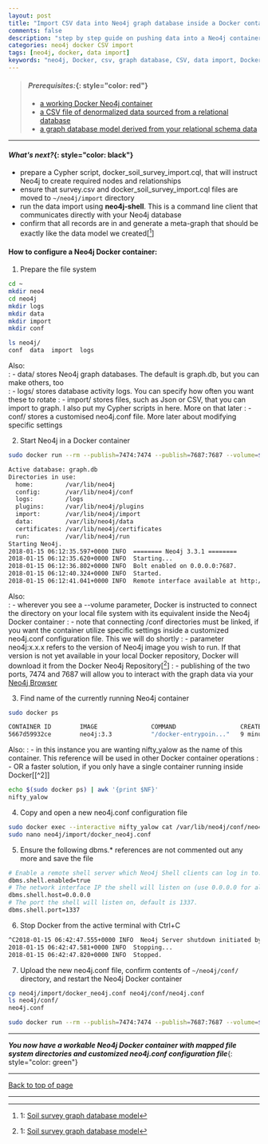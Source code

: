 ```yaml
---
layout: post
title: "Import CSV data into Neo4j graph database inside a Docker container"
comments: false
description: "step by step guide on pushing data into a Neo4j container in Docker"
categories: neo4j docker CSV import
tags: [neo4j, docker, data import]
keywords: "neo4j, Docker, csv, graph database, CSV, data import, Docker container, denormalized"
---
```


> #### *Prerequisites:*{: style="color: red"}
> - [a working Docker Neo4j container](/2018/Docker-Neo4j-container-setup/)
> - [a CSV file of denormalized data sourced from a relational database](/2018/Extract-CSV-data-from-MySQL/) 
> - [a graph database model derived from your relational schema data](/2018/Convert-relational-schema-to-graph-database-model/) 

---

#### *What's next?*{: style="color: black"}
- prepare a Cypher script, docker_soil_survey_import.cql, that will instruct Neo4j to create required nodes and relationships
- ensure that survey.csv and docker_soil_survey_import.cql files are moved to `~/neo4j/import` directory
- run the data import using **neo4j-shell**. This is a command line client that communicates directly with your Neo4j database
- confirm that all records are in and generate a meta-graph that should be exactly like the data model we created[[^1]]

#### How to configure a Neo4j Docker container:

1. Prepare the file system
```bash
cd ~
mkdir neo4
cd neo4j
mkdir logs
mkdir data
mkdir import
mkdir conf
```
```bash
ls neo4j/
conf  data  import  logs
```
Also:  
  : - data/ stores Neo4j graph databases. The default is graph.db, but you can make others, too  
  : - logs/ stores database activity logs. You can specify how often you want these to rotate
  : - import/ stores files, such as Json or CSV, that you can import to graph. I also put my Cypher scripts in here. More on that later
  : - conf/ stores a customised neo4j.conf file. More later about modifying specific settings

2. Start Neo4j in a Docker container
```bash
sudo docker run --rm --publish=7474:7474 --publish=7687:7687 --volume=$HOME/neo4j/data:/data --volume=$HOME/neo4j/logs:/logs --volume=$HOME/neo4j/import:/var/lib/neo4j/import --volume=$HOME/neo4j/conf:/var/lib/neo4j/conf neo4j:3.3
```
```bash
Active database: graph.db
Directories in use:
  home:         /var/lib/neo4j
  config:       /var/lib/neo4j/conf
  logs:         /logs
  plugins:      /var/lib/neo4j/plugins
  import:       /var/lib/neo4j/import
  data:         /var/lib/neo4j/data
  certificates: /var/lib/neo4j/certificates
  run:          /var/lib/neo4j/run
Starting Neo4j.
2018-01-15 06:12:35.597+0000 INFO  ======== Neo4j 3.3.1 ========
2018-01-15 06:12:35.620+0000 INFO  Starting...
2018-01-15 06:12:36.802+0000 INFO  Bolt enabled on 0.0.0.0:7687.
2018-01-15 06:12:40.324+0000 INFO  Started.
2018-01-15 06:12:41.041+0000 INFO  Remote interface available at http://localhost:7474/
```
Also:  
  : - wherever you see a --volume parameter, Docker is instructed to connect the directory on your local file system with its equivalent inside the Neo4j Docker container
  : - note that connecting /conf directories must be linked, if you want the container utilize specific settings inside a customized neo4j.conf configuration file. This we will do shortly
  : - parameter neo4j:x.x.x refers to the version of Neo4j image you wish to run. If that version is not yet available in your local Docker repository, Docker will download it from the Docker Neo4j Repository[[^1]] 
  : - publishing of the two ports, 7474 and 7687 will allow you to interact with the graph data via your [Neo4j Browser](http://localhost:7474)

3. Find name of the currently running Neo4j container
```bash
sudo docker ps
```
```bash
CONTAINER ID        IMAGE               COMMAND                  CREATED             STATUS              PORTS                                                      NAMES
5667d59932ce        neo4j:3.3           "/docker-entrypoin..."   9 minutes ago       Up 9 minutes        0.0.0.0:7474->7474/tcp, 7473/tcp, 0.0.0.0:7687->7687/tcp   nifty_yalow
```
Also:
  : - in this instance you are wanting nifty_yalow as the name of this container. This reference will be used in other Docker container operations
  : - OR a faster solution, if you only have a single container running inside Docker[[^2]]
  ```bash
  echo $(sudo docker ps) | awk '{print $NF}'
  nifty_yalow
  ```
  
4. Copy and open a new neo4j.conf configuration file
```bash
sudo docker exec --interactive nifty_yalow cat /var/lib/neo4j/conf/neo4j.conf > neo4j/import/docker_neo4j.conf
sudo nano neo4j/import/docker_neo4j.conf
```

5. Ensure the following dbms.\* references are not commented out any more and save the file
```bash
# Enable a remote shell server which Neo4j Shell clients can log in to.
dbms.shell.enabled=true
# The network interface IP the shell will listen on (use 0.0.0.0 for all interfaces).
dbms.shell.host=0.0.0.0
# The port the shell will listen on, default is 1337.
dbms.shell.port=1337
```
6. Stop Docker from the active terminal with Ctrl+C
```bash
^C2018-01-15 06:42:47.555+0000 INFO  Neo4j Server shutdown initiated by request
2018-01-15 06:42:47.581+0000 INFO  Stopping...
2018-01-15 06:42:47.820+0000 INFO  Stopped.
```
7. Upload the new neo4j.conf file, confirm contents of `~/neo4j/conf/` directory, and restart the Neo4j Docker container 
```bash
cp neo4j/import/docker_neo4j.conf neo4j/conf/neo4j.conf
ls neo4j/conf/
neo4j.conf
```
```bash
sudo docker run --rm --publish=7474:7474 --publish=7687:7687 --volume=$HOME/neo4j/data:/data --volume=$HOME/neo4j/logs:/logs --volume=$HOME/neo4j/import:/var/lib/neo4j/import --volume=$HOME/neo4j/conf:/var/lib/neo4j/conf neo4j:3.3
```

---
***You now have a workable Neo4j Docker container with mapped file system directories and customized neo4j.conf configuration file***{: style="color: green"}

---
[Back to top of page](#)

---
[^1]: 1: [Soil survey graph database model](/2018/Convert-relational-schema-to-graph-database-model/)



